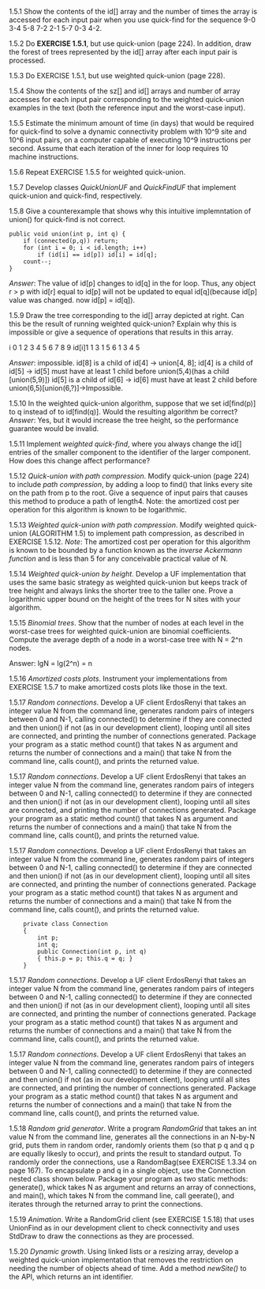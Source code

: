 1.5.1 Show the contents of the id[] array and the number of times the array is accessed for each input pair when you use quick-find for the sequence 9-0 3-4 5-8 7-2 2-1 5-7 0-3 4-2.

1.5.2 Do **EXERCISE 1.5.1**, but use quick-union (page 224). In addition, draw the forest of trees represented by the id[] array after each input pair is processed.

1.5.3 Do EXERCISE 1.5.1, but use weighted quick-union (page 228).

1.5.4 Show the contents of the sz[] and id[] arrays and number of array accesses for each input pair corresponding to the weighted quick-union examples in the text (both the reference input and the worst-case input).

1.5.5 Estimate the minimum amount of time (in days) that would be required for quick-find to solve a dynamic connectivity problem with 10^9 site and 10^6 input pairs, on a computer capable of executing 10^9 instructions per second. Assume that each iteration of the inner for loop requires 10 machine instructions.

1.5.6 Repeat EXERCISE 1.5.5 for weighted quick-union.

1.5.7 Develop classes *QuickUnionUF* and *QuickFindUF* that implement quick-union and quick-find, respectively.

1.5.8 Give a counterexample that shows why this intuitive implemntation of union() for quick-find is not correct.

```
public void union(int p, int q) {
    if (connected(p,q)) return;
    for (int i = 0; i < id.length; i++)
        if (id[i] == id[p]) id[i] = id[q];
    count--;
}

```
*Answer*: The value of id[p] changes to id[q] in the for loop. Thus, any object r > p with id[r] equal to id[p] will not be updated to equal id[q](because id[p] value was changed. now id[p] = id[q]).

1.5.9 Draw the tree corresponding to the id[] array depicted at right. Can this be the result of running weighted quick-union? Explain why this is impossible or give a sequence of operations that results in this array.

i    0 1 2 3 4 5 6 7 8 9
id[i]1 1 3 1 5 6 1 3 4 5

*Answer*: impossible.
id[8] is a child of id[4] -> union[4, 8];
id[4] is a child of id[5] -> id[5] must have at least 1 child before union(5,4)(has a child [union(5,9)])
id[5] is a child of id[6] -> id[6] must have at least 2 child before union(6,5)[union(6,?)]->Impossible.

1.5.10 In the weighted quick-union algorithm, suppose that we set id[find(p)] to q instead of to id[find(q)]. Would the resulting algorithm be correct?
*Answer*: Yes, but it would increase the tree height, so the performance guarantee would be invalid.

1.5.11 Implement *weighted quick-find*, where you always change the id[] entries of the smaller component to the identifier of the larger component. How does this change affect performance?

1.5.12 *Quick-union with path compression*. Modify quick-union (page 224) to include *path compression*, by adding a loop to find() that links every site on the path from p to the root. Give a sequence of input pairs that causes this method to produce a path of length4. Note: the amortized cost per operation for this algorithm is known to be logarithmic.


1.5.13 *Weighted quick-union with path compression*. Modify weighted quick-union (ALGORITHM 1.5) to implement path compression, as described in EXERCISE 1.5.12. *Note*: The amortized cost per operation for this algorithm is known to be bounded by a function known as the *inverse Ackermann function* and is less than 5 for any conceivable practical value of N.

1.5.14 *Weighted quick-union by height*. Develop a UF implementation that uses the same basic strategy as weighted quick-union but keeps track of tree height and always links the shorter tree to the taller one. Prove a logarithmic upper bound on the height of the trees for N sites with your algorithm.

1.5.15 *Binomial trees*. Show that the number of nodes at each level in the worst-case trees for weighted quick-union are binomial coefficients. Compute the average depth of a node in a worst-case tree with N = 2^n nodes.

Answer: lgN = lg(2^n) = n

1.5.16 *Amortized costs plots*. Instrument your implementations from EXERCISE 1.5.7 to make amortized costs plots like those in the text.

1.5.17 *Random connections*. Develop a UF client ErdosRenyi that takes an integer value N from the command line, generates random pairs of integers between 0 and N-1, calling connected() to determine if they are connected and then union() if not (as in our development client), looping until all sites are connected, and printing the number of connections generated. Package your program as a static method count() that takes N as argument and returns the number of connections and a main()
that take N from the command line, calls count(), and prints the returned value.

1.5.17 *Random connections*. Develop a UF client ErdosRenyi that takes an integer value N from the command line, generates random pairs of integers between 0 and N-1, calling connected() to determine if they are connected and then union() if not (as in our development client), looping until all sites are connected, and printing the number of connections generated. Package your program as a static method count() that takes N as argument and returns the number of connections and a main()
that take N from the command line, calls count(), and prints the returned value.

1.5.17 *Random connections*. Develop a UF client ErdosRenyi that takes an integer value N from the command line, generates random pairs of integers between 0 and N-1, calling connected() to determine if they are connected and then union() if not (as in our development client), looping until all sites are connected, and printing the number of connections generated. Package your program as a static method count() that takes N as argument and returns the number of connections and a main()
that take N from the command line, calls count(), and prints the returned value.

```
    private class Connection
    {
        int p;
        int q;
        public Connection(int p, int q)
        { this.p = p; this.q = q; }
    }

```
1.5.17 *Random connections*. Develop a UF client ErdosRenyi that takes an integer value N from the command line, generates random pairs of integers between 0 and N-1, calling connected() to determine if they are connected and then union() if not (as in our development client), looping until all sites are connected, and printing the number of connections generated. Package your program as a static method count() that takes N as argument and returns the number of connections and a main()
that take N from the command line, calls count(), and prints the returned value.

1.5.17 *Random connections*. Develop a UF client ErdosRenyi that takes an integer value N from the command line, generates random pairs of integers between 0 and N-1, calling connected() to determine if they are connected and then union() if not (as in our development client), looping until all sites are connected, and printing the number of connections generated. Package your program as a static method count() that takes N as argument and returns the number of connections and a main()
that take N from the command line, calls count(), and prints the returned value.

1.5.18 *Random grid generator*. Write a program *RandomGrid* that takes an int value N from the command line, generates all the connections in an N-by-N grid, puts them in random order, randomly orients them (so that p q and q p are equally likesly to occur), and prints the result to standard output. To randomly order the connections, use a RandomBag(see EXERCISE 1.3.34 on page 167). To encapsulate p and q in a single object, use the Connection nested class shown below. Package your
program as two static methods: generate(), whick takes N as argument and returns an array of connections, and main(), which takes N from the command line, call geerate(), and iterates through the returned array to print the connections.

1.5.19 *Animation*. Write a RandomGrid client (see EXERCISE 1.5.18) that uses UnionFind as in our development client to check connectivity and uses StdDraw to draw the connections as they are processed.

1.5.20 *Dynamic growth*. Using linked lists or a resizing array, develop a weighted quick-union implementation that removes the restriction on needing the number of objects ahead of time. Add a method *newSite()* to the API, which returns an int identifier.


